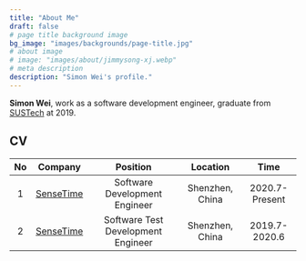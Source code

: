 ```yaml
---
title: "About Me"
draft: false
# page title background image
bg_image: "images/backgrounds/page-title.jpg"
# about image
# image: "images/about/jimmysong-xj.webp"
# meta description
description: "Simon Wei's profile."
---
```


**Simon Wei**, work as a software development engineer, graduate from [SUSTech](https://www.sustech.edu.cn/) at 2019.

## CV

| No  |                  Company                  |              Position              |    Location     |      Time      |
| :-: | :---------------------------------------: | :--------------------------------: | :-------------: | :------------: |
|  1  | [SenseTime](https://www.sensetime.com/cn) |   Software Development Engineer    | Shenzhen, China | 2020.7-Present |
|  2  | [SenseTime](https://www.sensetime.com/cn) | Software Test Development Engineer | Shenzhen, China | 2019.7-2020.6  |
